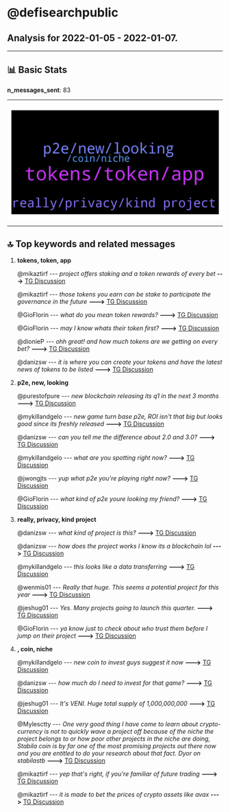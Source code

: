 # **@defisearchpublic**
 ## Analysis for **2022-01-05** - **2022-01-07**.

---

## 📊 **Basic Stats**

**n_messages_sent**: 83

---
![wordcloud](defisearchpublic_2Days_wordcloud.png)

---


## 🔝 **Top keywords and related messages**

1. **tokens, token, app**

    @mikaztirf --- *project offers staking and a token rewards of every bet* **--->** [TG Discussion](https://t.me/defisearchpublic/240912)

    @mikaztirf --- *those tokens you earn can be stake to participate the governance in the future* **--->** [TG Discussion](https://t.me/defisearchpublic/240922)

    @GioFlorin --- *what do you mean token rewards?* **--->** [TG Discussion](https://t.me/defisearchpublic/240913)

    @GioFlorin --- *may I know whats their token first?* **--->** [TG Discussion](https://t.me/defisearchpublic/240929)

    @dionieP --- *ohh great! and how much tokens are we getting on every bet?* **--->** [TG Discussion](https://t.me/defisearchpublic/240930)

    @danizsw --- *it is where you can create your tokens and have the latest news of tokens to be listed* **--->** [TG Discussion](https://t.me/defisearchpublic/240958)

2. **p2e, new, looking**

    @purestofpure --- *new blockchain releasing its q1 in the next 3 months* **--->** [TG Discussion](https://t.me/defisearchpublic/240967)

    @mykillandgelo --- *new game turn base p2e, ROI isn't that big but looks good since its freshly released* **--->** [TG Discussion](https://t.me/defisearchpublic/240963)

    @danizsw --- *can you tell me the difference about 2.0 and 3.0?* **--->** [TG Discussion](https://t.me/defisearchpublic/240981)

    @mykillandgelo --- *what are you spotting right now?* **--->** [TG Discussion](https://t.me/defisearchpublic/240960)

    @jwongjts --- *yup what p2e you're playing right now?* **--->** [TG Discussion](https://t.me/defisearchpublic/240902)

    @GioFlorin --- *what kind of p2e youre looking my friend?* **--->** [TG Discussion](https://t.me/defisearchpublic/240898)

3. **really, privacy, kind project**

    @danizsw --- *what kind of project is this?* **--->** [TG Discussion](https://t.me/defisearchpublic/240968)

    @danizsw --- *how does the project works I know its a blockchain lol* **--->** [TG Discussion](https://t.me/defisearchpublic/240973)

    @mykillandgelo --- *this looks like a data transferring* **--->** [TG Discussion](https://t.me/defisearchpublic/240976)

    @wenmis01 --- *Really that huge. This seems a potential project for this year* **--->** [TG Discussion](https://t.me/defisearchpublic/240888)

    @jeshug01 --- *Yes. Many projects going to launch this quarter.* **--->** [TG Discussion](https://t.me/defisearchpublic/240877)

    @GioFlorin --- *ya know just to check about who trust them before I jump on their project* **--->** [TG Discussion](https://t.me/defisearchpublic/240920)

4. **, coin, niche**

    @mykillandgelo --- *new coin to invest guys suggest it now* **--->** [TG Discussion](https://t.me/defisearchpublic/240953)

    @danizsw --- *how much do I need to invest for that game?* **--->** [TG Discussion](https://t.me/defisearchpublic/240964)

    @jeshug01 --- *It's VENI. Huge total supply of 1,000,000,000* **--->** [TG Discussion](https://t.me/defisearchpublic/240887)

    @Mylesctty --- *One very good thing I have come to learn about crypto-currency is not to quickly wave a project off because of the niche the project belongs to or how poor other projects in the niche are doing, Stabila coin is by far one of the most promising projects out there now and you are entitled to do your research about that fact. Dyor on stabilastb* **--->** [TG Discussion](https://t.me/defisearchpublic/240950)

    @mikaztirf --- *yep that's right, if you're familiar of future trading* **--->** [TG Discussion](https://t.me/defisearchpublic/240916)

    @mikaztirf --- *it is made to bet the prices of crypto assets like avax* **--->** [TG Discussion](https://t.me/defisearchpublic/240911)


